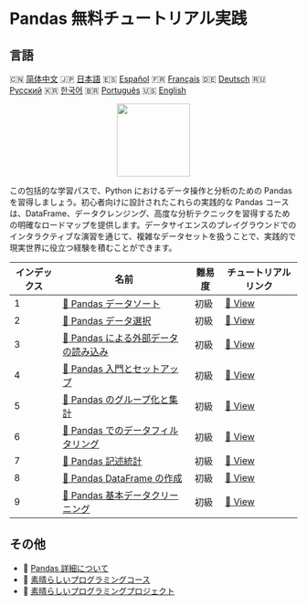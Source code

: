 # Pandas 無料チュートリアル実践

## 言語

🇨🇳 [简体中文](README_zh.md) 🇯🇵 [日本語](README_ja.md) 🇪🇸 [Español](README_es.md) 🇫🇷 [Français](README_fr.md) 🇩🇪 [Deutsch](README_de.md) 🇷🇺 [Русский](README_ru.md) 🇰🇷 [한국어](README_ko.md) 🇧🇷 [Português](README_pt.md) 🇺🇸 [English](README.md) 

<div align="center">
<img width="128px" src="https://file.labex.io/path/qhqKKAjZr3K5.png">
</div>

この包括的な学習パスで、Python におけるデータ操作と分析のための Pandas を習得しましょう。初心者向けに設計されたこれらの実践的な Pandas コースは、DataFrame、データクレンジング、高度な分析テクニックを習得するための明確なロードマップを提供します。データサイエンスのプレイグラウンドでのインタラクティブな演習を通じて、複雑なデータセットを扱うことで、実践的で現実世界に役立つ経験を積むことができます。

|   インデックス | 名前                                                                                                             | 難易度   | チュートリアルリンク                                                                   |
|----------------|------------------------------------------------------------------------------------------------------------------|----------|----------------------------------------------------------------------------------------|
|              1 | [📖 Pandas データソート](https://labex.io/ja/tutorials/pandas-pandas-sorting-data-596398)                        | 初級     | [🔗 View](https://labex.io/ja/tutorials/pandas-pandas-sorting-data-596398)             |
|              2 | [📖 Pandas データ選択](https://labex.io/ja/tutorials/pandas-pandas-selecting-data-596397)                        | 初級     | [🔗 View](https://labex.io/ja/tutorials/pandas-pandas-selecting-data-596397)           |
|              3 | [📖 Pandas による外部データの読み込み](https://labex.io/ja/tutorials/pandas-pandas-reading-external-data-596396) | 初級     | [🔗 View](https://labex.io/ja/tutorials/pandas-pandas-reading-external-data-596396)    |
|              4 | [📖 Pandas 入門とセットアップ](https://labex.io/ja/tutorials/pandas-pandas-introduction-and-setup-596395)        | 初級     | [🔗 View](https://labex.io/ja/tutorials/pandas-pandas-introduction-and-setup-596395)   |
|              5 | [📖 Pandas のグループ化と集計](https://labex.io/ja/tutorials/pandas-pandas-grouping-and-aggregating-596394)      | 初級     | [🔗 View](https://labex.io/ja/tutorials/pandas-pandas-grouping-and-aggregating-596394) |
|              6 | [📖 Pandas でのデータフィルタリング](https://labex.io/ja/tutorials/pandas-pandas-filtering-data-596393)          | 初級     | [🔗 View](https://labex.io/ja/tutorials/pandas-pandas-filtering-data-596393)           |
|              7 | [📖 Pandas 記述統計](https://labex.io/ja/tutorials/pandas-pandas-descriptive-statistics-596392)                  | 初級     | [🔗 View](https://labex.io/ja/tutorials/pandas-pandas-descriptive-statistics-596392)   |
|              8 | [📖 Pandas DataFrame の作成](https://labex.io/ja/tutorials/pandas-pandas-creating-dataframes-596391)             | 初級     | [🔗 View](https://labex.io/ja/tutorials/pandas-pandas-creating-dataframes-596391)      |
|              9 | [📖 Pandas 基本データクリーニング](https://labex.io/ja/tutorials/pandas-pandas-basic-data-cleaning-596390)       | 初級     | [🔗 View](https://labex.io/ja/tutorials/pandas-pandas-basic-data-cleaning-596390)      |

## その他

- 🔗 [Pandas 詳細について](https://labex.io/ja/skilltrees/pandas)
- 🔗 [素晴らしいプログラミングコース](https://github.com/labex-labs/awesome-programming-courses)
- 🔗 [素晴らしいプログラミングプロジェクト](https://github.com/labex-labs/awesome-programming-projects)

